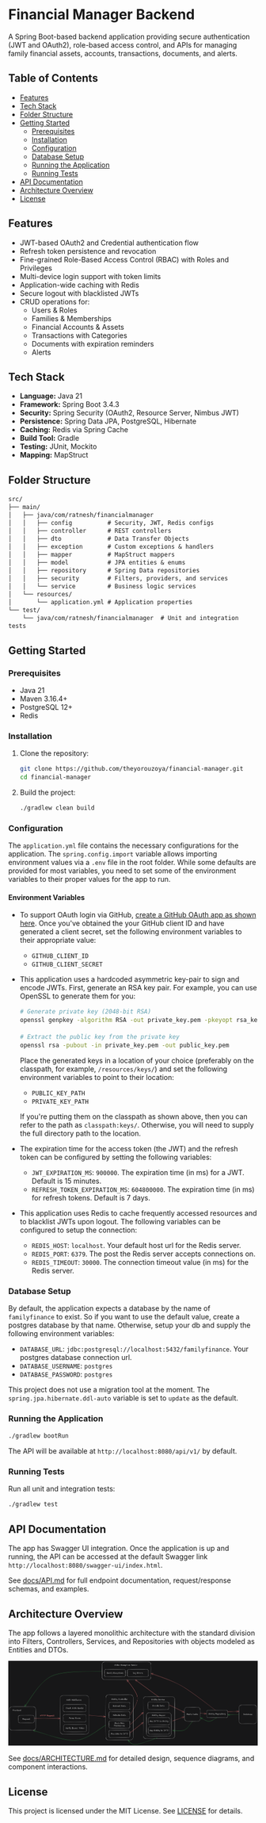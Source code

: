 # Financial Manager Backend

A Spring Boot-based backend application providing secure authentication (JWT and OAuth2), role-based access control, and APIs for managing family financial assets, accounts, transactions, documents, and alerts.

## Table of Contents

- [Features](#features)
- [Tech Stack](#tech-stack)
- [Folder Structure](#folder-structure)
- [Getting Started](#getting-started)
  - [Prerequisites](#prerequisites)
  - [Installation](#installation)
  - [Configuration](#configuration)
  - [Database Setup](#database-setup--migrations)
  - [Running the Application](#running-the-application)
  - [Running Tests](#running-tests)
- [API Documentation](#api-documentation)
- [Architecture Overview](#architecture-overview)
- [License](#license)

## Features

- JWT-based OAuth2 and Credential authentication flow
- Refresh token persistence and revocation
- Fine-grained Role-Based Access Control (RBAC) with Roles and Privileges
- Multi-device login support with token limits
- Application-wide caching with Redis
- Secure logout with blacklisted JWTs
- CRUD operations for:
  - Users & Roles
  - Families & Memberships
  - Financial Accounts & Assets
  - Transactions with Categories
  - Documents with expiration reminders
  - Alerts

## Tech Stack

- **Language:** Java 21
- **Framework:** Spring Boot 3.4.3
- **Security:** Spring Security (OAuth2, Resource Server, Nimbus JWT)
- **Persistence:** Spring Data JPA, PostgreSQL, Hibernate
- **Caching:** Redis via Spring Cache
- **Build Tool:** Gradle
- **Testing:** JUnit, Mockito
- **Mapping:** MapStruct

## Folder Structure

```
src/
├── main/
│   ├── java/com/ratnesh/financialmanager
│   │   ├── config          # Security, JWT, Redis configs
│   │   ├── controller      # REST controllers
│   │   ├── dto             # Data Transfer Objects
│   │   ├── exception       # Custom exceptions & handlers
│   │   ├── mapper          # MapStruct mappers
│   │   ├── model           # JPA entities & enums
│   │   ├── repository      # Spring Data repositories
│   │   ├── security        # Filters, providers, and services
│   │   └── service         # Business logic services
│   └── resources/
│       └── application.yml # Application properties
└── test/
    └── java/com/ratnesh/financialmanager  # Unit and integration tests
```

## Getting Started

### Prerequisites

- Java 21
- Maven 3.16.4+
- PostgreSQL 12+
- Redis

### Installation

1. Clone the repository:

   ```bash
   git clone https://github.com/theyorouzoya/financial-manager.git
   cd financial-manager
   ```

2. Build the project:

   ```bash
   ./gradlew clean build
   ```

### Configuration

The `application.yml` file contains the necessary configurations for the application. The `spring.config.import` variable allows importing environment values via a `.env` file in the root folder. While some defaults are provided for most variables, you need to set some of the environment variables to their proper values for the app to run.

#### Environment Variables

- To support OAuth login via GitHub, [create a GitHub OAuth app as shown here](https://docs.github.com/en/apps/oauth-apps/building-oauth-apps/creating-an-oauth-app). Once you've obtained
the your GitHub client ID and have generated a client secret, set the following environment
variables to their appropriate value:
  - `GITHUB_CLIENT_ID`
  - `GITHUB_CLIENT_SECRET`


- This application uses a hardcoded asymmetric key-pair to sign and encode JWTs. First, generate an RSA key pair. For example, you can use OpenSSL to generate them for you:
  ```bash
  # Generate private key (2048-bit RSA)
  openssl genpkey -algorithm RSA -out private_key.pem -pkeyopt rsa_keygen_bits:2048

  # Extract the public key from the private key
  openssl rsa -pubout -in private_key.pem -out public_key.pem
  ```
  Place the generated keys in a location of your choice (preferably on the classpath, for example, `/resources/keys/`) and set the following environment variables to point to their location:
  - `PUBLIC_KEY_PATH`
  - `PRIVATE_KEY_PATH`

  If you're putting them on the classpath as shown above, then you can refer to the path as `classpath:keys/`. Otherwise, you will need to supply the full directory path to the location.

- The expiration time for the access token (the JWT) and the refresh token can be configured by setting the following variables:

  - `JWT_EXPIRATION_MS`: `900000`. The expiration time (in ms) for a JWT. Default is 15 minutes.
  - `REFRESH_TOKEN_EXPIRATION_MS`: `604800000`. The expiration time (in ms) for refresh tokens. Default is 7 days.

- This application uses Redis to cache frequently accessed resources and to blacklist JWTs upon logout. The following variables can be configured to setup the connection:
  - `REDIS_HOST`: `localhost`. Your default host url for the Redis server.
  - `REDIS_PORT`: `6379`. The post the Redis server accepts connections on.
  - `REDIS_TIMEOUT`: `30000`. The connection timeout value (in ms) for the Redis server.

### Database Setup

By default, the application expects a database by the name of `familyfinance` to exist. So if you want to use the default value, create a postgres database by that name. Otherwise, setup your db and supply the following environment variables:
- `DATABASE_URL`: `jdbc:postgresql://localhost:5432/familyfinance`. Your postgres database connection url.
- `DATABASE_USERNAME`: `postgres`
- `DATABASE_PASSWORD`: `postgres`

This project does not use a migration tool at the moment. The `spring.jpa.hibernate.ddl-auto` variable is set to `update` as the default.

### Running the Application

```bash
./gradlew bootRun
```

The API will be available at `http://localhost:8080/api/v1/` by default.

### Running Tests

Run all unit and integration tests:

```bash
./gradlew test
```

## API Documentation

The app has Swagger UI integration. Once the application is up and running, the API can be accessed at the default Swagger link `http://localhost:8080/swagger-ui/index.html`.

See [docs/API.md](docs/API.md) for full endpoint documentation, request/response schemas, and examples.

## Architecture Overview

The app follows a layered monolithic architecture with the standard division into Filters, Controllers, Services, and Repositories with objects modeled as Entities and DTOs.

![Image showing the app architecture](./docs/image.png)

See [docs/ARCHITECTURE.md](docs/ARCHITECTURE.md) for detailed design, sequence diagrams, and component interactions.


## License

This project is licensed under the MIT License. See [LICENSE](LICENSE) for details.


